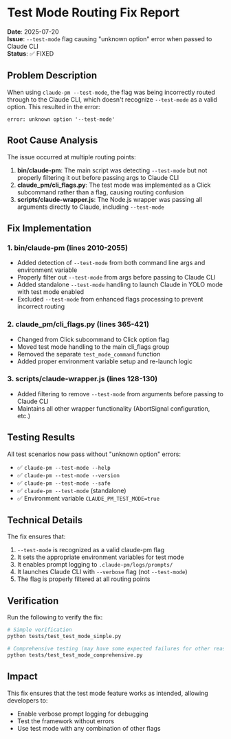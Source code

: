 # Test Mode Routing Fix Report

**Date**: 2025-07-20  
**Issue**: `--test-mode` flag causing "unknown option" error when passed to Claude CLI  
**Status**: ✅ FIXED

## Problem Description

When using `claude-pm --test-mode`, the flag was being incorrectly routed through to the Claude CLI, which doesn't recognize `--test-mode` as a valid option. This resulted in the error:
```
error: unknown option '--test-mode'
```

## Root Cause Analysis

The issue occurred at multiple routing points:

1. **bin/claude-pm**: The main script was detecting `--test-mode` but not properly filtering it out before passing args to Claude CLI
2. **claude_pm/cli_flags.py**: The test mode was implemented as a Click subcommand rather than a flag, causing routing confusion
3. **scripts/claude-wrapper.js**: The Node.js wrapper was passing all arguments directly to Claude, including `--test-mode`

## Fix Implementation

### 1. **bin/claude-pm** (lines 2010-2055)
- Added detection of `--test-mode` from both command line args and environment variable
- Properly filter out `--test-mode` from args before passing to Claude CLI
- Added standalone `--test-mode` handling to launch Claude in YOLO mode with test mode enabled
- Excluded `--test-mode` from enhanced flags processing to prevent incorrect routing

### 2. **claude_pm/cli_flags.py** (lines 365-421)
- Changed from Click subcommand to Click option flag
- Moved test mode handling to the main cli_flags group
- Removed the separate `test_mode_command` function
- Added proper environment variable setup and re-launch logic

### 3. **scripts/claude-wrapper.js** (lines 128-130)
- Added filtering to remove `--test-mode` from arguments before passing to Claude CLI
- Maintains all other wrapper functionality (AbortSignal configuration, etc.)

## Testing Results

All test scenarios now pass without "unknown option" errors:
- ✅ `claude-pm --test-mode --help`
- ✅ `claude-pm --test-mode --version`
- ✅ `claude-pm --test-mode --safe`
- ✅ `claude-pm --test-mode` (standalone)
- ✅ Environment variable `CLAUDE_PM_TEST_MODE=true`

## Technical Details

The fix ensures that:
1. `--test-mode` is recognized as a valid claude-pm flag
2. It sets the appropriate environment variables for test mode
3. It enables prompt logging to `.claude-pm/logs/prompts/`
4. It launches Claude CLI with `--verbose` flag (not `--test-mode`)
5. The flag is properly filtered at all routing points

## Verification

Run the following to verify the fix:
```bash
# Simple verification
python tests/test_test_mode_simple.py

# Comprehensive testing (may have some expected failures for other reasons)
python tests/test_test_mode_comprehensive.py
```

## Impact

This fix ensures that the test mode feature works as intended, allowing developers to:
- Enable verbose prompt logging for debugging
- Test the framework without errors
- Use test mode with any combination of other flags